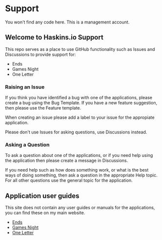 # Support

You won't find any code here. This is a management account.

## Welcome to Haskins.io Support

This repo serves as a place to use GitHub functionality such as Issues and Discussions to provide support for:

* Ends
* Games Night
* One Letter

### Raising an Issue
If you think you have identified a bug with one of the applications, please create a bug using the Bug Template. If you have a new feature suggestion, then please use the Feature template.

When creating an issue please add a label to your issue for the appropiate application.

Please don't use Issues for asking questions, use Discussions instead.

### Asking a Question
To ask a question about one of the applications, or if you need help using the application then please create a message in Discussions.

If you need help such as how does something work, or what is the best ways of doing something, then ask a question in the appropriate Help topic. For all other questions use the general topic for the application.

## Application user guides
This site does not contain any user guides or manuals for the applications, you can find these on my main website.

* [Ends](http://haskins.io/ends/)
* [Games Night](http://haskins.io/gamesnight-manual/)
* [One Letter](http://haskins.io/one-letter/)
